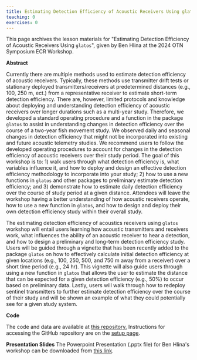 ```yaml
---
title: Estimating Detection Efficiency of Acoustic Receivers Using glatos
teaching: 0
exercises: 0
---
```


This page archives the lesson materials for "Estimating Detection Efficiency of Acoustic Receivers Using `glatos`", given by Ben Hlina at the 2024 OTN Symposium ECR Workshop. 

**Abstract**

Currently there are multiple methods used to estimate detection efficiency of acoustic receivers. Typically, these methods use transmitter drift tests or stationary deployed transmitters/receivers at predetermined distances (e.g., 100, 250 m, ect.) from a representative receiver to estimate short-term detection efficiency. There are, however, limited protocols and knowledge about deploying and understanding detection efficiency of acoustic receivers over longer durations such as a multi-year study. Therefore, we developed a standard operating procedure and a function in the package `glatos` to assist in understanding changes in detection efficiency over the course of a two-year fish movement study. We observed daily and seasonal changes in detection efficiency that might not be incorporated into existing and future acoustic telemetry studies. We recommend users to follow the developed operating procedures to account for changes in the detection efficiency of acoustic receivers over their study period. The goal of this workshop is to: 1) walk users through what detection efficiency is, what variables influence it, and how to deploy and design an effective detection efficiency methodology to incorporate into your study; 2) how to use a new functions in `glatos` and other packages to preliminary estimate detection efficiency; and 3) demonstrate how to estimate daily detection efficiency over the course of study period at a given distance. Attendees will leave the workshop having a better understanding of how acoustic receivers operate, how to use a new function in `glatos`, and how to design and deploy their own detection efficiency study within their overall study.

The estimating detection efficiency of acoustics receivers using `glatos` workshop will entail users learning how acoustic transmitters and receivers work, what influences the ability of an acoustic receiver to hear a detection, and how to design a preliminary and long-term detection efficiency study. Users will be guided through a vignette that has been recently added to the package `glatos` on how to effectively calculate initial detection efficiency at given locations (e.g., 100, 250, 500, and 750 m away from a receiver) over a short time period (e.g., 24 hr). This vignette will also guide users through using a new function in `glatos` that allows the user to estimate the distance that can be expected for a given detection efficiency (e.g., 50%) to occur based on preliminary data. Lastly, users will walk through how to redeploy sentinel transmitters to further estimate detection efficiency over the course of their study and will be shown an example of what they could potentially see for a given study system.

**Code**

The code and data are available at [this repository.](https://github.com/benjaminhlina/glatos-detection-efficiency/tree/main) Instructions for accessing the GitHub repository are on the [setup page](/2024-symp-ecr-setup/setup.html).

**Presentation Slides**
The Powerpoint Presentation (.pptx file) for Ben Hlina's workshop can be downloaded from [this link](/Resources/detection-effeicency-workshop.pptx).
